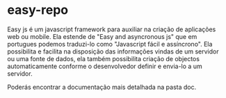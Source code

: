 # easy-repo

Easy js é um javascript framework para auxiliar na criação de aplicações web ou mobile. Ela estende de "Easy and asyncronous js" que em portugues podemos traduzi-lo
como "Javascript fácil e assíncrono". Ela possibilita e facilita na disposição das informações vindas de um servidor ou uma fonte de dados, ela também possibilita
criação de objectos automaticamente conforme o desenvolvedor definir e envia-lo a um servidor.

Poderás encontrar a documentação mais detalhada na pasta doc. 
